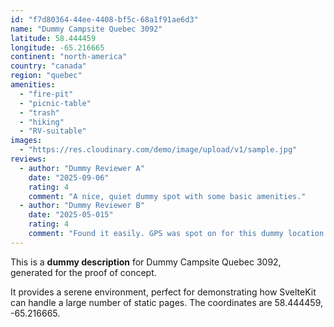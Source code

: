 ```yaml
---
id: "f7d80364-44ee-4408-bf5c-68a1f91ae6d3"
name: "Dummy Campsite Quebec 3092"
latitude: 58.444459
longitude: -65.216665
continent: "north-america"
country: "canada"
region: "quebec"
amenities:
  - "fire-pit"
  - "picnic-table"
  - "trash"
  - "hiking"
  - "RV-suitable"
images:
  - "https://res.cloudinary.com/demo/image/upload/v1/sample.jpg"
reviews:
  - author: "Dummy Reviewer A"
    date: "2025-09-06"
    rating: 4
    comment: "A nice, quiet dummy spot with some basic amenities."
  - author: "Dummy Reviewer B"
    date: "2025-05-015"
    rating: 4
    comment: "Found it easily. GPS was spot on for this dummy location."
---
```


This is a **dummy description** for Dummy Campsite Quebec 3092, generated for the proof of concept.

It provides a serene environment, perfect for demonstrating how SvelteKit can handle a large number of static pages. The coordinates are 58.444459, -65.216665.
